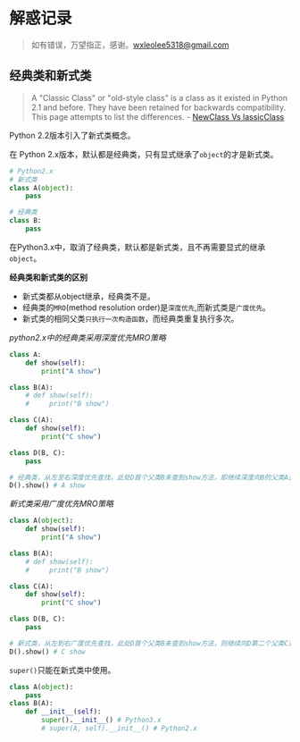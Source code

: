 # 解惑记录
> 如有错误，万望指正，感谢。[wxleolee5318@gmail.com](wxleolee5318@gmail.com)

## 经典类和新式类


> A "Classic Class" or "old-style class" is a class as it existed in Python 2.1 and before. They have been retained for backwards compatibility. This page attempts to list the differences. - [NewClass Vs lassicClass](https://wiki.python.org/moin/NewClassVsClassicClass)

Python 2.2版本引入了新式类概念。

在 Python 2.x版本，默认都是经典类，只有显式继承了`object`的才是新式类。
```python
# Python2.x
# 新式类
class A(object):
    pass

# 经典类
class B:
    pass
```

在Python3.x中，取消了经典类，默认都是新式类，且不再需要显式的继承`object`。

**经典类和新式类的区别**
- 新式类都从object继承，经典类不是。
- 经典类的`MRO`(method resolution order)是`深度优先`,而新式类是`广度优先`。
- 新式类的相同父类`只执行一次构造函数`，而经典类重复执行多次。

*python2.x中的经典类采用深度优先MRO策略*
```python
class A:
    def show(self):
        print("A show")

class B(A):
    # def show(self):
    #     print("B show")

class C(A):
    def show(self):
        print("C show")

class D(B, C):
    pass

# 经典类，从左至右深度优先查找，此处D首个父类B未查到show方法，即继续深度向B的父类A去查找
D().show() # A show
```
*新式类采用广度优先MRO策略*
```python
class A(object):
    def show(self):
        print("A show")

class B(A):
    # def show(self):
    #     print("B show")

class C(A):
    def show(self):
        print("C show")

class D(B, C):
    pass

# 新式类，从左到右广度优先查找，此处D首个父类B未查到show方法，则继续向D第二个父类C查找
D().show() # C show
```
`super()`只能在新式类中使用。
```python
class A(object):
    pass
class B(A):
    def __init__(self):
        super().__init__() # Python3.x
        # super(A, self).__init__() # Python2.x
```

